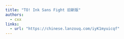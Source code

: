 ```yaml
---
title: "TO! Ink Sans Fight 旧新版"
authors:
  - cxx
links:
  - url: "https://chinese.lanzouq.com/iyK1myuicqf"
---
```


